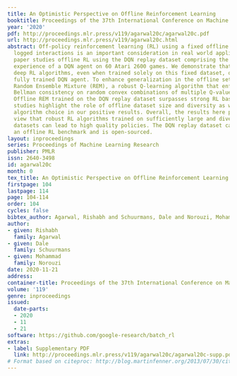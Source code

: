 ```yaml
---
title: An Optimistic Perspective on Offline Reinforcement Learning
booktitle: Proceedings of the 37th International Conference on Machine Learning
year: '2020'
pdf: http://proceedings.mlr.press/v119/agarwal20c/agarwal20c.pdf
url: http://proceedings.mlr.press/v119/agarwal20c.html
abstract: Off-policy reinforcement learning (RL) using a fixed offline dataset of
  logged interactions is an important consideration in real world applications. This
  paper studies offline RL using the DQN replay dataset comprising the entire replay
  experience of a DQN agent on 60 Atari 2600 games. We demonstrate that recent off-policy
  deep RL algorithms, even when trained solely on this fixed dataset, outperform the
  fully trained DQN agent. To enhance generalization in the offline setting, we present
  Random Ensemble Mixture (REM), a robust Q-learning algorithm that enforces optimal
  Bellman consistency on random convex combinations of multiple Q-value estimates.
  Offline REM trained on the DQN replay dataset surpasses strong RL baselines. Ablation
  studies highlight the role of offline dataset size and diversity as well as the
  algorithm choice in our positive results. Overall, the results here present an optimistic
  view that robust RL algorithms trained on sufficiently large and diverse offline
  datasets can lead to high quality policies. The DQN replay dataset can serve as
  an offline RL benchmark and is open-sourced.
layout: inproceedings
series: Proceedings of Machine Learning Research
publisher: PMLR
issn: 2640-3498
id: agarwal20c
month: 0
tex_title: An Optimistic Perspective on Offline Reinforcement Learning
firstpage: 104
lastpage: 114
page: 104-114
order: 104
cycles: false
bibtex_author: Agarwal, Rishabh and Schuurmans, Dale and Norouzi, Mohammad
author:
- given: Rishabh
  family: Agarwal
- given: Dale
  family: Schuurmans
- given: Mohammad
  family: Norouzi
date: 2020-11-21
address: 
container-title: Proceedings of the 37th International Conference on Machine Learning
volume: '119'
genre: inproceedings
issued:
  date-parts:
  - 2020
  - 11
  - 21
software: https://github.com/google-research/batch_rl
extras:
- label: Supplementary PDF
  link: http://proceedings.mlr.press/v119/agarwal20c/agarwal20c-supp.pdf
# Format based on citeproc: http://blog.martinfenner.org/2013/07/30/citeproc-yaml-for-bibliographies/
---
```

